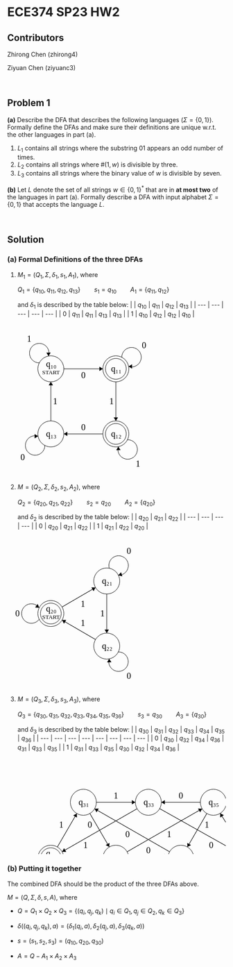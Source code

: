 # ECE374 SP23 HW2

## Contributors

Zhirong Chen (zhirong4)

Ziyuan Chen (ziyuanc3)

<br>

## Problem 1

**(a)** Describe the DFA that describes the following languages ($\Sigma = \{0, 1\}$). Formally define the DFAs and make sure their definitions are unique w.r.t. the other languages in part (a).

1. $L_1$ contains all strings where the substring $01$ appears an odd number of times.
2. $L_2$ contains all strings where $\#(1, w)$ is divisible by three.
3. $L_3$ contains all strings where the binary value of $w$ is divisible by seven.

**(b)** Let $L$ denote the set of all strings $w \in \{0, 1\}^*$ that are in **at most two** of the languages in part (a). Formally describe a DFA with input alphabet $\Sigma = \{0, 1\}$ that accepts the
language $L$.

<br>

## Solution

### **(a)** Formal Definitions of the three DFAs

1. $M_1 = (Q_1, \Sigma, \delta_1, s_1, A_1)$, where

	$Q_1 = \{q_{10}, q_{11}, q_{12}, q_{13}\} \qquad s_1 = q_{10} \qquad A_1 = \{q_{11}, q_{12}\}$

	and $\delta_1$ is described by the table below:
	|     | $q_{10}$ | $q_{11}$ | $q_{12}$ | $q_{13}$ |
	| --- | --- | --- | --- | --- |
	| $0$ | $q_{11}$ | $q_{11}$ | $q_{13}$ | $q_{13}$ |
	| $1$ | $q_{10}$ | $q_{12}$ | $q_{12}$ | $q_{10}$ |

<svg width="350" height="350" version="1.1" xmlns="http://www.w3.org/2000/svg">
	<ellipse stroke="black" stroke-width="1" fill="none" cx="100.5" cy="100.5" rx="30" ry="30"/>
	<text x="89.5" y="95.5" font-family="Times New Roman" font-size="20">q&#8321;&#8320;</text>
	<text x="80.5" y="112.5" font-family="Times New Roman" font-size="13.5">START</text>
	<ellipse stroke="black" stroke-width="1" fill="none" cx="250.5" cy="100.5" rx="30" ry="30"/>
	<ellipse stroke="black" stroke-width="1" fill="none" cx="250.5" cy="100.5" rx="24" ry="24"/>
	<text x="239.5" y="106.5" font-family="Times New Roman" font-size="20">q&#8321;&#8321;</text>
	<ellipse stroke="black" stroke-width="1" fill="none" cx="250.5" cy="250.5" rx="30" ry="30"/>
	<ellipse stroke="black" stroke-width="1" fill="none" cx="250.5" cy="250.5" rx="24" ry="24"/>
	<text x="239.5" y="256.5" font-family="Times New Roman" font-size="20">q&#8321;&#8322;</text>
	<ellipse stroke="black" stroke-width="1" fill="none" cx="100.5" cy="250.5" rx="30" ry="30"/>
	<text x="89.5" y="256.5" font-family="Times New Roman" font-size="20">q&#8321;&#8323;</text>
	<path stroke="black" stroke-width="1" fill="none" d="M 73.937,86.81 A 22.5,22.5 0 1 1 95.208,71.089"/>
	<text x="45.5" y="37.5" font-family="Times New Roman" font-size="20">1</text>
	<polygon fill="black" stroke-width="1" points="95.208,71.089 100.143,63.049 90.143,63.13"/>
	<polygon stroke="black" stroke-width="1" points="130.5,100.5 220.5,100.5"/>
	<polygon fill="black" stroke-width="1" points="220.5,100.5 212.5,95.5 212.5,105.5"/>
	<text x="170.5" y="121.5" font-family="Times New Roman" font-size="20">0</text>
	<path stroke="black" stroke-width="1" fill="none" d="M 264.147,73.915 A 22.5,22.5 0 1 1 279.902,95.161"/>
	<text x="310.5" y="52.5" font-family="Times New Roman" font-size="20">0</text>
	<polygon fill="black" stroke-width="1" points="279.902,95.161 287.951,100.082 287.853,90.083"/>
	<polygon stroke="black" stroke-width="1" points="250.5,130.5 250.5,220.5"/>
	<polygon fill="black" stroke-width="1" points="250.5,220.5 255.5,212.5 245.5,212.5"/>
	<text x="235.5" y="181.5" font-family="Times New Roman" font-size="20">1</text>
	<path stroke="black" stroke-width="1" fill="none" d="M 277.242,263.836 A 22.5,22.5 0 1 1 256.181,279.838"/>
	<text x="296.5" y="325.5" font-family="Times New Roman" font-size="20">1</text>
	<polygon fill="black" stroke-width="1" points="256.181,279.838 251.353,287.943 261.351,287.729"/>
	<polygon stroke="black" stroke-width="1" points="220.5,250.5 130.5,250.5"/>
	<polygon fill="black" stroke-width="1" points="130.5,250.5 138.5,255.5 138.5,245.5"/>
	<text x="170.5" y="241.5" font-family="Times New Roman" font-size="20">0</text>
	<path stroke="black" stroke-width="1" fill="none" d="M 86.723,277.017 A 22.5,22.5 0 1 1 71.072,255.694"/>
	<text x="30.5" y="310.5" font-family="Times New Roman" font-size="20">0</text>
	<polygon fill="black" stroke-width="1" points="71.072,255.694 63.048,250.733 63.096,260.733"/>
	<polygon stroke="black" stroke-width="1" points="100.5,220.5 100.5,130.5"/>
	<polygon fill="black" stroke-width="1" points="100.5,130.5 95.5,138.5 105.5,138.5"/>
	<text x="105.5" y="181.5" font-family="Times New Roman" font-size="20">1</text>
</svg>

2. $M = (Q_2, \Sigma, \delta_2, s_2, A_2)$, where

	$Q_2 = \{q_{20}, q_{21}, q_{22}\} \qquad s_2 = q_{20} \qquad A_2 = \{q_{20}\}$

	and $\delta_2$ is described by the table below:
	|     | $q_{20}$ | $q_{21}$ | $q_{22}$ |
	| --- | --- | --- | --- |
	| $0$ | $q_{20}$ | $q_{21}$ | $q_{22}$ |
	| $1$ | $q_{21}$ | $q_{22}$ | $q_{20}$ |

<svg width="350" height="350" version="1.1" xmlns="http://www.w3.org/2000/svg">
	<ellipse stroke="black" stroke-width="1" fill="none" cx="100.5" cy="175.5" rx="30" ry="30"/>
	<ellipse stroke="black" stroke-width="1" fill="none" cx="100.5" cy="175.5" rx="24" ry="24"/>
	<text x="89.5" y="170.5" font-family="Times New Roman" font-size="20">q&#8322;&#8320;</text>
	<text x="80.5" y="187.5" font-family="Times New Roman" font-size="13.5">START</text>
	<ellipse stroke="black" stroke-width="1" fill="none" cx="229.5" cy="100.5" rx="30" ry="30"/>
	<text x="218.5" y="106.5" font-family="Times New Roman" font-size="20">q&#8322;&#8321;</text>
	<ellipse stroke="black" stroke-width="1" fill="none" cx="229.5" cy="250.5" rx="30" ry="30"/>
	<text x="218.5" y="256.5" font-family="Times New Roman" font-size="20">q&#8322;&#8322;</text>
	<path stroke="black" stroke-width="1" fill="none" d="M 73.703,188.725 A 22.5,22.5 0 1 1 73.703,162.275"/>
	<text x="18.5" y="181.5" font-family="Times New Roman" font-size="20">0</text>
	<polygon fill="black" stroke-width="1" points="73.703,162.275 70.17,153.527 64.292,161.618"/>
	<polygon stroke="black" stroke-width="1" points="126.435,160.421 203.565,115.579"/>
	<polygon fill="black" stroke-width="1" points="203.565,115.579 194.136,115.277 199.162,123.922"/>
	<text x="169.5" y="159.5" font-family="Times New Roman" font-size="20">1</text>
	<path stroke="black" stroke-width="1" fill="none" d="M 235.3,71.185 A 22.5,22.5 0 1 1 256.296,87.272"/>
	<text x="275.5" y="37.5" font-family="Times New Roman" font-size="20">0</text>
	<polygon fill="black" stroke-width="1" points="256.296,87.272 265.388,89.787 262.541,80.201"/>
	<polygon stroke="black" stroke-width="1" points="229.5,130.5 229.5,220.5"/>
	<polygon fill="black" stroke-width="1" points="229.5,220.5 234.5,212.5 224.5,212.5"/>
	<text x="214.5" y="181.5" font-family="Times New Roman" font-size="20">1</text>
	<path stroke="black" stroke-width="1" fill="none" d="M 256.197,263.926 A 22.5,22.5 0 1 1 235.082,279.857"/>
	<text x="275.5" y="325.5" font-family="Times New Roman" font-size="20">0</text>
	<polygon fill="black" stroke-width="1" points="235.082,279.857 230.228,287.946 240.226,287.765"/>
	<polygon stroke="black" stroke-width="1" points="203.565,235.421 126.435,190.579"/>
	<polygon fill="black" stroke-width="1" points="126.435,190.579 130.838,198.922 135.864,190.277"/>
	<text x="169.5" y="203.5" font-family="Times New Roman" font-size="20">1</text>
</svg>

3. $M = (Q_3, \Sigma, \delta_3, s_3, A_3)$, where

	$Q_3 = \{q_{30}, q_{31}, q_{32}, q_{33}, q_{34}, q_{35}, q_{36}\} \qquad s_3 = q_{30} \qquad A_3 = \{q_{30}\}$

	and $\delta_3$ is described by the table below:
	|     | $q_{30}$ | $q_{31}$ | $q_{32}$ | $q_{33}$ | $q_{34}$ | $q_{35}$ | $q_{36}$ |
	| --- | --- | --- | --- | --- | --- | --- | --- |
	| $0$ | $q_{30}$ | $q_{32}$ | $q_{34}$ | $q_{36}$ | $q_{31}$ | $q_{33}$ | $q_{35}$ |
	| $1$ | $q_{31}$ | $q_{33}$ | $q_{35}$ | $q_{30}$ | $q_{32}$ | $q_{34}$ | $q_{36}$ |

<svg width="800" height="350" version="1.1" xmlns="http://www.w3.org/2000/svg">
	<ellipse stroke="black" stroke-width="1" fill="none" cx="100.5" cy="229.5" rx="30" ry="30"/>
	<ellipse stroke="black" stroke-width="1" fill="none" cx="100.5" cy="229.5" rx="24" ry="24"/>
	<text x="89.5" y="224.5" font-family="Times New Roman" font-size="20">q&#8323;&#8320;</text>
	<text x="80.5" y="241.5" font-family="Times New Roman" font-size="13.5">START</text>
	<ellipse stroke="black" stroke-width="1" fill="none" cx="175.5" cy="100.5" rx="30" ry="30"/>
	<text x="164.5" y="106.5" font-family="Times New Roman" font-size="20">q&#8323;&#8321;</text>
	<ellipse stroke="black" stroke-width="1" fill="none" cx="250.5" cy="229.5" rx="30" ry="30"/>
	<text x="239.5" y="235.5" font-family="Times New Roman" font-size="20">q&#8323;&#8322;</text>
	<ellipse stroke="black" stroke-width="1" fill="none" cx="325.5" cy="100.5" rx="30" ry="30"/>
	<text x="314.5" y="106.5" font-family="Times New Roman" font-size="20">q&#8323;&#8323;</text>
	<ellipse stroke="black" stroke-width="1" fill="none" cx="400.5" cy="229.5" rx="30" ry="30"/>
	<text x="389.5" y="235.5" font-family="Times New Roman" font-size="20">q&#8323;&#8324;</text>
	<ellipse stroke="black" stroke-width="1" fill="none" cx="475.5" cy="100.5" rx="30" ry="30"/>
	<text x="464.5" y="106.5" font-family="Times New Roman" font-size="20">q&#8323;&#8325;</text>
	<ellipse stroke="black" stroke-width="1" fill="none" cx="555.5" cy="229.5" rx="30" ry="30"/>
	<text x="544.5" y="235.5" font-family="Times New Roman" font-size="20">q&#8323;&#8326;</text>
	<path stroke="black" stroke-width="1" fill="none" d="M 113.725,256.297 A 22.5,22.5 0 1 1 87.275,256.297"/>
	<text x="95.5" y="318.5" font-family="Times New Roman" font-size="20">0</text>
	<polygon fill="black" stroke-width="1" points="87.275,256.297 78.527,259.83 86.618,265.708"/>
	<polygon stroke="black" stroke-width="1" points="115.579,203.565 160.421,126.435"/>
	<polygon fill="black" stroke-width="1" points="160.421,126.435 152.078,130.838 160.723,135.864"/>
	<text x="119.5" y="158.5" font-family="Times New Roman" font-size="20">1</text>
	<polygon stroke="black" stroke-width="1" points="190.579,126.435 235.421,203.565"/>
	<polygon fill="black" stroke-width="1" points="235.421,203.565 235.723,194.136 227.078,199.162"/>
	<text x="185.5" y="158.5" font-family="Times New Roman" font-size="20">0</text>
	<polygon stroke="black" stroke-width="1" points="205.5,100.5 295.5,100.5"/>
	<polygon fill="black" stroke-width="1" points="295.5,100.5 287.5,95.5 287.5,105.5"/>
	<text x="245.5" y="91.5" font-family="Times New Roman" font-size="20">1</text>
	<polygon stroke="black" stroke-width="1" points="280.5,224.5 370.5,224.5"/>
	<polygon fill="black" stroke-width="1" points="370.5,224.5 362.5,219.5 362.5,229.5"/>
	<text x="320.5" y="217.5" font-family="Times New Roman" font-size="20">0</text>
	<polygon stroke="black" stroke-width="1" points="276.526,214.578 449.474,115.422"/>
	<polygon fill="black" stroke-width="1" points="449.474,115.422 440.047,115.063 445.021,123.738"/>
	<text x="368.5" y="180.5" font-family="Times New Roman" font-size="20">1</text>
	<polygon stroke="black" stroke-width="1" points="351.665,115.175 529.335,214.825"/>
	<polygon fill="black" stroke-width="1" points="529.335,214.825 524.803,206.55 519.911,215.272"/>
	<text x="465.5" y="205.5" font-family="Times New Roman" font-size="20">0</text>
	<polygon stroke="black" stroke-width="1" points="299.474,115.422 126.526,214.578"/>
	<polygon fill="black" stroke-width="1" points="126.526,214.578 135.953,214.937 130.979,206.262"/>
	<text x="175.5" y="205.5" font-family="Times New Roman" font-size="20">1</text>
	<polygon stroke="black" stroke-width="1" points="374.474,214.578 201.526,115.422"/>
	<polygon fill="black" stroke-width="1" points="201.526,115.422 205.979,123.738 210.953,115.063"/>
	<text x="272.5" y="180.5" font-family="Times New Roman" font-size="20">0</text>
	<polygon stroke="black" stroke-width="1" points="370.5,234.5 280.5,234.5"/>
	<polygon fill="black" stroke-width="1" points="280.5,234.5 288.5,239.5 288.5,229.5"/>
	<text x="320.5" y="255.5" font-family="Times New Roman" font-size="20">1</text>
	<polygon stroke="black" stroke-width="1" points="445.5,100.5 355.5,100.5"/>
	<polygon fill="black" stroke-width="1" points="355.5,100.5 363.5,105.5 363.5,95.5"/>
	<text x="395.5" y="91.5" font-family="Times New Roman" font-size="20">0</text>
	<polygon stroke="black" stroke-width="1" points="460.421,126.435 415.579,203.565"/>
	<polygon fill="black" stroke-width="1" points="415.579,203.565 423.922,199.162 415.277,194.136"/>
	<text x="455.5" y="158.5" font-family="Times New Roman" font-size="20">1</text>
	<polygon stroke="black" stroke-width="1" points="539.689,204.005 491.311,125.995"/>
	<polygon fill="black" stroke-width="1" points="491.311,125.995 491.278,135.429 499.777,130.159"/>
	<text x="521.5" y="158.5" font-family="Times New Roman" font-size="20">0</text>
	<path stroke="black" stroke-width="1" fill="none" d="M 568.725,256.297 A 22.5,22.5 0 1 1 542.275,256.297"/>
	<text x="550.5" y="318.5" font-family="Times New Roman" font-size="20">1</text>
	<polygon fill="black" stroke-width="1" points="542.275,256.297 533.527,259.83 541.618,265.708"/>
</svg>

### **(b)** Putting it together

The combined DFA should be the product of the three DFAs above.

$M = (Q, \Sigma, \delta, s, A)$, where

- $Q = Q_1 \times Q_2 \times Q_3 = \{(q_i, q_j, q_k) \mid q_i \in Q_1, q_j \in Q_2, q_k \in Q_3\}$

- $\delta((q_i, q_j, q_k), a) = (\delta_1(q_i, a), \delta_2(q_j, a), \delta_3(q_k, a))$

- $s = (s_1, s_2, s_3) = (q_{10}, q_{20}, q_{30})$

- $A = Q - A_1 \times A_2 \times A_3$
